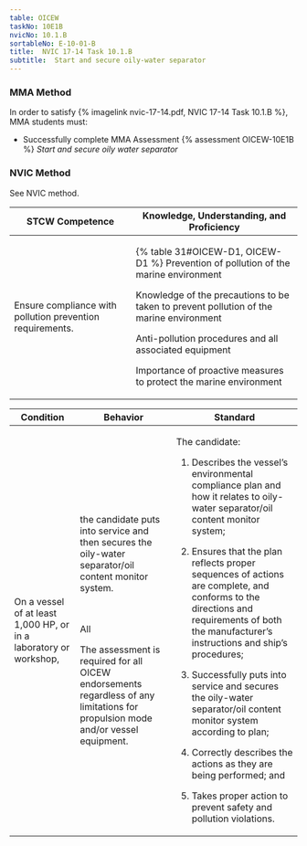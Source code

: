 ```yaml
---
table: OICEW
taskNo: 10E1B
nvicNo: 10.1.B 
sortableNo: E-10-01-B
title:  NVIC 17-14 Task 10.1.B
subtitle:  Start and secure oily-water separator
---
```



### MMA Method

In order to satisfy  {% imagelink nvic-17-14.pdf, NVIC 17-14 Task 10.1.B %}, MMA students must:

* Successfully complete MMA Assessment {% assessment OICEW-10E1B %} *Start and secure oily water separator*


### NVIC Method

<a onclick="togglevisibility('nvic_methods')" >See NVIC method.</a>

<div id='nvic_methods' class='hide'>

<table>
<thead>
<tr>
<th class='forty'> STCW Competence </th>
<th class='sixty'> Knowledge, Understanding, and Proficiency </th>
</tr>
</thead>




<tbody>
<tr><td markdown='1'>

Ensure compliance with pollution prevention requirements.

</td><td markdown='1'>

{% table 31#OICEW-D1, OICEW-D1 %} Prevention of pollution of the marine environment 

Knowledge of the precautions to be taken to prevent pollution of the marine environment 

Anti-pollution procedures and all associated equipment 

Importance of proactive measures to protect the marine environment

</td></tr>


</tbody>
</table>


<table>
<thead>
<tr><th class='twenty'>  Condition </th><th class='twenty'> Behavior </th><th  class='sixty'>Standard </th></tr>
</thead>
<tbody >



<tr><td markdown='1'>

On a vessel of at least 1,000 HP, or in a laboratory or workshop,

</td><td markdown='1'>

the candidate puts into service and then secures the oily-water separator/oil content monitor system.

<br>

<div class="tooltip" markdown='1'>

All

The assessment is required for all OICEW endorsements regardless of any limitations for propulsion mode and/or vessel equipment.

</div>


</td><td markdown='1'>

The candidate:

1. Describes the vessel’s environmental compliance plan and how it relates to oily-water separator/oil content monitor system;

2. Ensures that the plan reflects proper sequences of actions are complete, and conforms to the directions and requirements of both the manufacturer’s instructions and ship’s procedures;

3. Successfully puts into service and secures the oily-water separator/oil content monitor system according to plan;

4. Correctly describes the actions as they are being performed; and

5. Takes proper action to prevent safety and pollution violations.

</td></tr>
</tbody>
</table>
</div>
